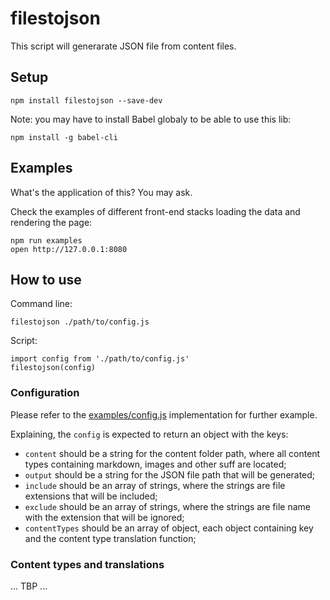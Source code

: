 # filestojson

This script will generarate JSON file from content files.

## Setup

```
npm install filestojson --save-dev
```

Note: you may have to install Babel globaly to be able to use this lib:

```
npm install -g babel-cli
```

## Examples

What's the application of this? You may ask.

Check the examples of different front-end stacks loading the data and rendering the page:

```
npm run examples
open http://127.0.0.1:8080
```

## How to use

Command line:

```
filestojson ./path/to/config.js
```

Script:

```
import config from './path/to/config.js'
filestojson(config)
```

### Configuration

Please refer to the [examples/config.js](examples/config.js) implementation for further example.

Explaining, the `config` is expected to return an object with the keys:

- `content` should be a string for the content folder path, where all content types containing markdown, images and other suff are located;
- `output` should be a string for the JSON file path that will be generated;
- `include` should be an array of strings, where the strings are file extensions that will be included;
- `exclude` should be an array of strings, where the strings are file name with the extension that will be ignored;
- `contentTypes` should be an array of object, each object containing key and the content type translation function;

### Content types and translations

... TBP ...
